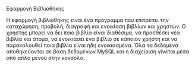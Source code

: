 Εφαρμογή Βιβλιοθήκης 

Η εφαρμογή βιβλιοθήκης είναι ένα πρόγραμμα που επιτρέπει την καταχώρηση, προβολή, διαγραφή και ενοικίαση βιβλίων και χρηστών. Ο χρήστης μπορεί να δει ποια βιβλία είναι διαθέσιμα, να προσθέσει νέα βιβλία και άτομα, να ενοικιάσει ένα βιβλίο σε κάποιον χρήστη και να παρακολουθεί ποια βιβλία είναι ήδη ενοικιασμένα. Όλα τα δεδομένα αποθηκεύονται σε βάση δεδομένων MySQL και η διαχείριση γίνεται μέσα από απλό μενού στην κονσόλα.

